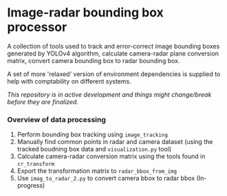 # Image-radar bounding box processor

A collection of tools used to track and error-correct image bounding boxes generated by YOLOv4 algorithm, calculate camera-radar plane conversion matrix, convert camera bounding box to radar bounding box.

A set of more 'relaxed' version of environment dependencies is supplied to help with comptability on different systems.

*This repository is in active development and things might change/break before they are finalized.*


### Overview of data processing 
1. Perform bounding box tracking using `image_tracking`
2. Manually find common points in radar and camera dataset (using the tracked boudning box data and `visualization.py` tool)
3. Calculate camera-radar conversion matrix using the tools found in `cr_transform`
4. Export the transformation matrix to `radar_bbox_from_img`
5. Use `imag_to_radar_2.py` to convert camera bbox to radar bbox (In-progress)


